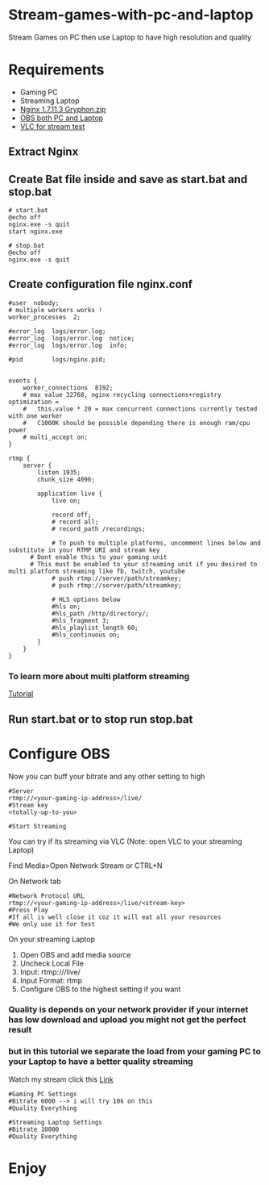 # Stream-games-with-pc-and-laptop
Stream Games on PC then use Laptop to have high resolution and quality


# Requirements
  - Gaming PC
  - Streaming Laptop
  - [Nginx 1.7.11.3 Gryphon.zip](http://nginx-win.ecsds.eu/download/nginx%201.7.11.3%20Gryphon.zip)
  - [OBS both PC and Laptop](https://cdn-fastly.obsproject.com/downloads/OBS-Studio-27.1.3-Full-Installer-x64.exe)
  - [VLC for stream test](https://get.videolan.org/vlc/3.0.16/win64/vlc-3.0.16-win64.exe)
  
  
## Extract Nginx

## Create Bat file inside and save as start.bat and stop.bat
```
# start.bat
@echo off
nginx.exe -s quit
start nginx.exe

# stop.bat
@echo off
nginx.exe -s quit

```

## Create configuration file nginx.conf
```
#user  nobody;
# multiple workers works !
worker_processes  2;

#error_log  logs/error.log;
#error_log  logs/error.log  notice;
#error_log  logs/error.log  info;

#pid        logs/nginx.pid;


events {
	worker_connections  8192;
	# max value 32768, nginx recycling connections+registry optimization = 
	#   this.value * 20 = max concurrent connections currently tested with one worker
	#   C1000K should be possible depending there is enough ram/cpu power
	# multi_accept on;
}

rtmp {
	server {
		listen 1935;
		chunk_size 4096;

		application live {
			live on;

			record off;
			# record all;
			# record_path /recordings;

			# To push to multiple platforms, uncomment lines below and substitute in your RTMP URI and stream key
      # Dont enable this to your gaming unit
      # This must be enabled to your streaming unit if you desired to multi platform streaming like fb, twitch, youtube
			# push rtmp://server/path/streamkey;
			# push rtmp://server/path/streamkey;

			# HLS options below
			#hls on;
			#hls_path /http/directory/;
			#hls_fragment 3;
			#hls_playlist_length 60;
			#hls_continuous on;
		}
	}
}

```


### To learn more about multi platform streaming
[Tutorial](https://github.com/ohmcodes/Multistream-WSL-Ubuntu-Stunnel4-Nginx-OBS-Win10)

## Run start.bat or to stop run stop.bat

# Configure OBS

Now you can buff your bitrate and any other setting to high

```
#Server
rtmp://<your-gaming-ip-address>/live/
#Stream key
<totally-up-to-you>

#Start Streaming
```
You can try if its streaming via VLC (Note: open VLC to your streaming Laptop)

Find Media>Open Network Stream or CTRL+N

On Network tab
```
#Network Protocol URL
rtmp://<your-gaming-ip-address>/live/<stream-key>
#Press Play
#If all is well close it coz it will eat all your resources
#We only use it for test
```

On your streaming Laptop

1. Open OBS and add media source
2. Uncheck Local File
3. Input: rtmp://<your-gaming-ip-address>/live/<stream-key>
4. Input Format: rtmp
5. Configure OBS to the highest setting if you want
	
### Quality is depends on your network provider if your internet has low download and upload you might not get the perfect result
### but in this tutorial we separate the load from your gaming PC to your Laptop to have a better quality streaming
	
Watch my stream click this [Link](https://youtu.be/nODyrSgXBs8?t=806)
```
#Gaming PC Settings 
#Bitrate 6000 --> i will try 10k on this
#Quality Everything
	
#Streaming Laptop Settings
#Bitrate 10000
#Quality Everything

```
	
# Enjoy
	

